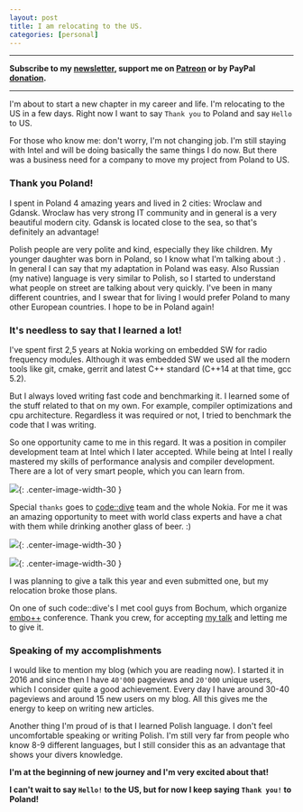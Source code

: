 ```yaml
---
layout: post
title: I am relocating to the US.
categories: [personal]
---
```


------
**Subscribe to my [newsletter](https://mailchi.mp/4eb73720aafe/easyperf), support me on [Patreon](https://www.patreon.com/dendibakh) or by PayPal [donation](https://www.paypal.com/cgi-bin/webscr?cmd=_donations&business=TBM3NW8TKTT34&currency_code=USD&source=url).**

------

I'm about to start a new chapter in my career and life. I'm relocating to the US in a few days. Right now I want to say `Thank you` to Poland and say `Hello` to US.

For those who know me: don't worry, I'm not changing job. I'm still staying with Intel and will be doing basically the same things I do now. But there was a business need for a company to move my project from Poland to US.

### Thank you Poland!

I spent in Poland 4 amazing years and lived in 2 cities: Wroclaw and Gdansk. Wroclaw has very strong IT community and in general is a very beautiful modern city. Gdansk is located close to the sea, so that's definitely an advantage!

Polish people are very polite and kind, especially they like children. My younger daughter was born in Poland, so I know what I'm talking about :) . In general I can say that my adaptation in Poland was easy. Also Russian (my native) language is very similar to Polish, so I started to understand what people on street are talking about very quickly. I've been in many different countries, and I swear that for living I would prefer Poland to many other European countries. I hope to be in Poland again!

### It's needless to say that I learned a lot! 

I've spent first 2,5 years at Nokia working on embedded SW for radio frequency modules. Although it was embedded SW we used all the modern tools like git, cmake, gerrit and latest C++ standard (C++14 at that time, gcc 5.2).

But I always loved writing fast code and benchmarking it. I learned some of the stuff related to that on my own. For example, compiler optimizations and cpu architecture. Regardless it was required or not, I tried to benchmark the code that I was writing. 

So one opportunity came to me in this regard. It was a position in compiler development team at Intel which I later accepted. While being at Intel I really mastered my skills of performance analysis and compiler development. There are a lot of very smart people, which you can learn from.

![](/img/posts/RelocatingToUS/DenisIntel.jpg){: .center-image-width-30 }

Special `thanks` goes to [code::dive](http://codedive.pl/) team and the whole Nokia. For me it was an amazing opportunity to meet with world class experts and have a chat with them while drinking another glass of beer. :)

![](/img/posts/RelocatingToUS/Alexandrescu.jpg){: .center-image-width-30 }

![](/img/posts/RelocatingToUS/SeanParent.jpg){: .center-image-width-30 }

I was planning to give a talk this year and even submitted one, but my relocation broke those plans.

On one of such code::dive's I met cool guys from Bochum, which organize [embo++](https://www.embo.io/) conference. Thank you crew, for accepting [my talk](https://www.youtube.com/watch?v=Lxw3K37OP-w) and letting me to give it.

### Speaking of my accomplishments

I would like to mention my blog (which you are reading now). I started it in 2016 and since then I have `40'000` pageviews and `20'000` unique users, which I consider quite a good achievement. Every day I have around 30-40 pageviews and around 15 new users on my blog. All this gives me the energy to keep on writing new articles.

Another thing I'm proud of is that I learned Polish language. I don't feel uncomfortable speaking or writing Polish. I'm still very far from people who know 8-9 different languages, but I still consider this as an advantage that shows your divers knowledge.

**I'm at the beginning of new journey and I'm very excited about that!**

**I can't wait to say `Hello!` to the US, but for now I keep saying `Thank you!` to Poland!**

